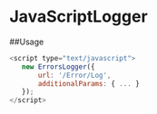 JavaScriptLogger
================

##Usage

```javascript
<script type="text/javascript">
   new ErrorsLogger({
       url: '/Error/Log',
       additionalParams: { ... }
   });
</script>
```
